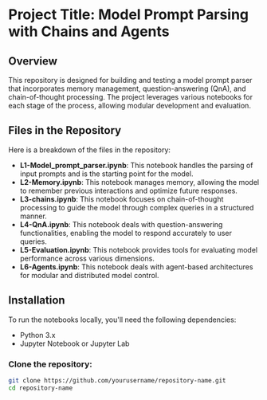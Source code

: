 # Project Title: Model Prompt Parsing with Chains and Agents

## Overview
This repository is designed for building and testing a model prompt parser that incorporates memory management, question-answering (QnA), and chain-of-thought processing. The project leverages various notebooks for each stage of the process, allowing modular development and evaluation.

## Files in the Repository
Here is a breakdown of the files in the repository:

- **L1-Model_prompt_parser.ipynb**: This notebook handles the parsing of input prompts and is the starting point for the model.
- **L2-Memory.ipynb**: This notebook manages memory, allowing the model to remember previous interactions and optimize future responses.
- **L3-chains.ipynb**: This notebook focuses on chain-of-thought processing to guide the model through complex queries in a structured manner.
- **L4-QnA.ipynb**: This notebook deals with question-answering functionalities, enabling the model to respond accurately to user queries.
- **L5-Evaluation.ipynb**: This notebook provides tools for evaluating model performance across various dimensions.
- **L6-Agents.ipynb**: This notebook deals with agent-based architectures for modular and distributed model control.

## Installation
To run the notebooks locally, you'll need the following dependencies:

- Python 3.x
- Jupyter Notebook or Jupyter Lab

### Clone the repository:
```bash
git clone https://github.com/yourusername/repository-name.git
cd repository-name
